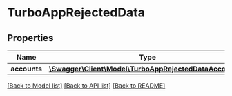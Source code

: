 # TurboAppRejectedData

## Properties
Name | Type | Description | Notes
------------ | ------------- | ------------- | -------------
**accounts** | [**\Swagger\Client\Model\TurboAppRejectedDataAccounts[]**](TurboAppRejectedDataAccounts.md) |  | [optional] 

[[Back to Model list]](../../README.md#documentation-for-models) [[Back to API list]](../../README.md#documentation-for-api-endpoints) [[Back to README]](../../README.md)

